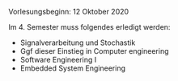 Vorlesungsbeginn: 12 Oktober 2020

Im 4. Semester muss folgendes erledigt werden:
- Signalverarbeitung und Stochastik
- Ggf dieser Einstieg in Computer engineering
- Software Engineering I
- Embedded System Engineering